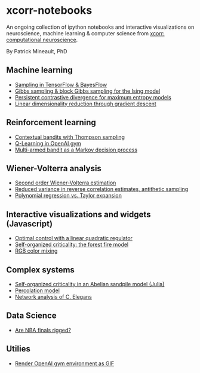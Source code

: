 # xcorr-notebooks
An ongoing collection of ipython notebooks and interactive visualizations on neuroscience, machine learning & computer science from [xcorr: computational neuroscience](https://xcorr.net). 

By Patrick Mineault, PhD

## Machine learning

  * [Sampling in TensorFlow & BayesFlow](http://nbviewer.jupyter.org/github/probml/pyprobml/blob/master/notebooks/Sampling%20with%20the%20TF%20distributions%20library.ipynb)
  * [Gibbs sampling & block Gibbs sampling for the Ising model](http://nbviewer.jupyter.org/github/probml/pyprobml/blob/master/notebooks/Block%20Gibbs%20sampling%20for%20Ising%20model.ipynb)
  * [Persistent contrastive divergence for maximum entropy models](http://nbviewer.jupyter.org/github/patrickmineault/pmtk3/blob/master/python/demos/maxEntPersistentContrastiveDivergence.ipynb)
  * [Linear dimensionality reduction through gradient descent](http://nbviewer.jupyter.org/github/patrickmineault/xcorr-notebooks/blob/master/PCA%2B_through_gradient_descent.ipynb)

## Reinforcement learning

  * [Contextual bandits with Thompson sampling](http://nbviewer.jupyter.org/github/patrickmineault/xcorr-notebooks/blob/master/Contextual%20bandits%20with%20Thompson%20sampling.ipynb)
  * [Q-Learning in OpenAI gym](http://nbviewer.jupyter.org/github/patrickmineault/xcorr-notebooks/blob/master/Q-Learning%20%26%20OpenAI%20gym.ipynb)
  * [Multi-armed bandit as a Markov decision process](http://nbviewer.jupyter.org/github/patrickmineault/xcorr-notebooks/blob/master/Multi-armed%20bandit%20as%20a%20Markov%20decision%20process.ipynb)

 ## Wiener-Volterra analysis

  * [Second order Wiener-Volterra estimation](http://nbviewer.jupyter.org/github/patrickmineault/xcorr-notebooks/blob/master/Second-order-estimate.ipynb)
  * [Reduced variance in reverse correlation estimates, antithetic sampling](http://nbviewer.jupyter.org/github/patrickmineault/xcorr-notebooks/blob/master/Paired-sampling.ipynb)
  * [Polynomial regression vs. Taylor expansion](http://nbviewer.jupyter.org/github/patrickmineault/xcorr-notebooks/blob/master/Expansion-Schmexpansion.ipynb)

## Interactive visualizations and widgets (Javascript)

  * [Optimal control with a linear quadratic regulator](https://observablehq.com/@xcorr/optimal-control-example)
  * [Self-organized criticality: the forest fire model](https://openprocessing.org/sketch/853689)
  * [RGB color mixing](https://patrickmineault.github.io/precourse/rgb-widget.html)

## Complex systems

  * [Self-organized criticality in an Abelian sandpile model (Julia)](https://nbviewer.jupyter.org/github/patrickmineault/complex-systems/blob/master/Sandpile%20model.ipynb)
  * [Percolation model](https://nbviewer.jupyter.org/github/patrickmineault/complex-systems/blob/master/Percolation%20model.ipynb)
  * [Network analysis of C. Elegans](https://nbviewer.jupyter.org/github/patrickmineault/complex-systems/blob/master/Network%20analysis%20of%20C%20elegans.ipynb)


## Data Science

  * [Are NBA finals rigged?](http://nbviewer.jupyter.org/github/patrickmineault/xcorr-notebooks/blob/master/Are%20NBA%20finals%20rigged%3F.ipynb)


## Utilies

  * [Render OpenAI gym environment as GIF](http://nbviewer.jupyter.org/github/patrickmineault/xcorr-notebooks/blob/master/Render%20OpenAI%20gym%20as%20GIF.ipynb)

